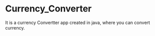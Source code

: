 # Currency_Converter
It is a currency Convertter app created in java, where you can convert currency.
